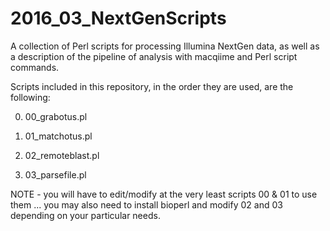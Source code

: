 # 2016_03_NextGenScripts
A collection of Perl scripts for processing Illumina NextGen data, as well as a description of the pipeline of analysis with macqiime and Perl script commands.

Scripts included in this repository, in the order they are used, are the following:

0) 00_grabotus.pl

1) 01_matchotus.pl

2) 02_remoteblast.pl

3) 03_parsefile.pl

NOTE - you will have to edit/modify at the very least scripts 00 & 01 to use them ... you may also need to install bioperl and modify 02 and 03 depending on your particular needs. 
